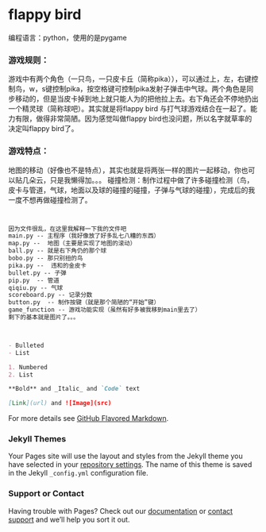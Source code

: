 # flappy bird

编程语言：python，使用的是pygame

### 游戏规则：
  游戏中有两个角色（一只鸟，一只皮卡丘（简称pika）），可以通过上，左，右键控制鸟，w，s键控制pika，按空格键可控制pika发射子弹击中气球。两个角色是同步移动的，但是当皮卡掉到地上就只能人为的把他拉上去。右下角还会不停地扔出一个精灵球（简称球吧）。其实就是将flappy bird 与打气球游戏结合在一起了。能力有限，做得非常简陋。因为感觉叫做flappy bird也没问题，所以名字就草率的决定叫flappy bird了。

### 游戏特点：
  地图的移动（好像也不是特点），其实也就是将两张一样的图片一起移动，你也可以贴几朵云，只是我懒得加。。。
  碰撞检测：制作过程中做了许多碰撞检测（鸟，皮卡与管道，气球，地面以及球的碰撞的碰撞，子弹与气球的碰撞），完成后的我一度不想再做碰撞检测了。



```markdown


因为文件很乱，在这里我解释一下我的文件吧
main.py -- 主程序（我好像放了好多乱七八糟的东西）
map.py --  地图（主要是实现了地图的滚动）
ball.py -- 就是右下角仍的那个球
bobo.py -- 那只别扭的鸟
pika.py --  违和的金皮卡
bullet.py -- 子弹
pip.py  -- 管道
qiqiu.py -- 气球
scoreboard.py -- 记录分数
button.py  -- 制作按键（就是那个简陋的“开始”键）
game_function -- 游戏功能实现（虽然有好多被我移到main里去了）
剩下的基本就是图片了。。。



- Bulleted
- List

1. Numbered
2. List

**Bold** and _Italic_ and `Code` text

[Link](url) and ![Image](src)
```

For more details see [GitHub Flavored Markdown](https://guides.github.com/features/mastering-markdown/).

### Jekyll Themes

Your Pages site will use the layout and styles from the Jekyll theme you have selected in your [repository settings](https://github.com/crwen/flappy-bird/settings). The name of this theme is saved in the Jekyll `_config.yml` configuration file.

### Support or Contact

Having trouble with Pages? Check out our [documentation](https://help.github.com/categories/github-pages-basics/) or [contact support](https://github.com/contact) and we’ll help you sort it out.
